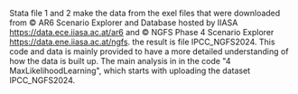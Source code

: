 Stata file 1 and 2 make the data from the exel files that were downloaded from © AR6 Scenario Explorer and Database hosted by IIASA https://data.ece.iiasa.ac.at/ar6 and © NGFS Phase 4 Scenario Explorer https://data.ene.iiasa.ac.at/ngfs. the result is file IPCC_NGFS2024. This code and data is mainly provided to have a more detailed understanding of how the data is built up. The main analysis in in the code "4 MaxLikelihoodLearning", which starts with uploading the dataset IPCC_NGFS2024. 
